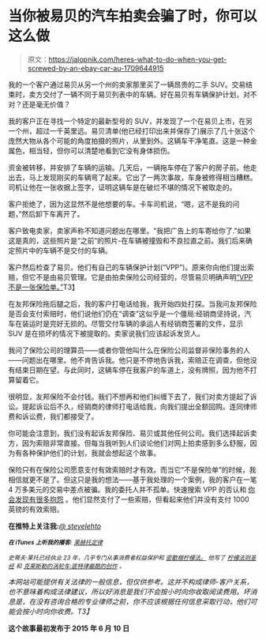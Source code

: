 # 当你被易贝的汽车拍卖会骗了时，你可以这么做

> 原文：<https://jalopnik.com/heres-what-to-do-when-you-get-screwed-by-an-ebay-car-au-1709644915>

我的一个客户通过易贝从另一个州的卖家那里买了一辆昂贵的二手 SUV。交易结束时，卖方交付了一辆不同于易贝列表中的车辆。好在易贝有车辆保护计划，对不对？还是毫无价值？



我的客户正在寻找一个特定的最新型号的 SUV，并发现了一个在易贝上市，在另一个州，超过一千英里远。易贝清单(他已经打印出来并保存了)展示了几十张这个庞然大物从各个可能的角度拍摄的照片，从里到外。这辆车干净笔直。这是一种金属色，相当轻，但你可以清楚地看到它没有身体损伤。

资金被转移，并安排了车辆的运输。几天后，一辆拖车停在了客户的房子前。他走出去，马上发现刚买的车辆弯了起来。它出了一两次事故，车身被修得相当糟糕。司机让他在一张收据上签字，证明这辆车是在破烂不堪的情况下被取走的。

客户拒绝了，因为这显然不是他想要的车。卡车司机说，“嗯，这不是我的问题，”然后卸下车离开了。

客户致电卖家，卖家声称不知道问题出在哪里。"我把广告上的车寄给你了."如果这是真的，这些照片是“之前”的照片-在车辆被撞毁和不良拉直之前。我们后来确定照片中的车辆不是交付的车辆。

客户然后检查了易贝。他们有自己的车辆保护计划(“VPP”)。原来你向他们提出索赔，但它不是由易贝管理。它是由拍卖保险公司经营的，尽管易贝明确声明[“VPP 不是一张保险单。”](http://pages.motors.ebay.com/buy/purchase-protection/)T3】

在友邦保险拖后腿之后，我的客户打电话给我，我开始四处打探。当我问友邦保险是否会支付索赔时，他们说他们仍在“调查”这似乎是一个僵局:经销商坚持说，汽车在装运时是完好无损的。尽管交付车辆的承运人有经销商签署的文件，显示 SUV 是在损坏的情况下被提取的。卖家说我们应该起诉发货人。

我问了保险公司的理算员——或者你管他叫什么在保险公司监督非保险事务的人——问题出在哪里。他不肯告诉我。他只是不停地告诉我，索赔正在调查，但他没有结束日期在望。与此同时，这辆车停在我客户的车道上，没有牌照，因为他不打算留着它。

很明显，友邦保险不会付钱。我们不想再和他们纠缠下去了，我们对卖方提起了诉讼。提起诉讼后不久，经销商的律师打电话给我，向我们提出全额回购。连同律师费和诉讼费，我们都接受了。

你可能会注意到，我们没有起诉友邦保险、易贝或其他任何公司。我们选择起诉卖方，因为索赔非常直接。但每当我听到人们谈论他们对网上拍卖感到多么舒服，因为有各种保护他们的计划，我就会想起这个故事。

保险只有在保险公司愿意支付有效索赔时才有效。而当它“不是保险单”的时候，我相信就更不是了。但这只是我的想法——基于我处理的一个案例，我的客户在一笔 4 万多美元的交易中差点被骗。我的委托人并不孤单。快速搜索 VPP 的否认和 [你会发现](http://community.ebay.com/t5/Motors/Warning-regarding-ebay-s-Vehicle-Purchase-Protection-and-ebay/td-p/23829847)[有很多抱怨](http://www.consumeraffairs.com/automotive/ebay_motors.html) 。他们显然支付了一些索赔，但看起来他们并没有支付 1000 英镑的有效索赔。

**在推特上关注我:***[*@ stevelehto*](https://twitter.com/stevelehto)*

*<small>**在 iTunes 上听我的播客:**</small> [<small>*莱赫托定律*</small>](https://itunes.apple.com/us/podcast/lehtos-law/id937280934?mt=2)*

**<small>史蒂夫·莱托已经执业 23 年，几乎专门从事消费者权益保护和</small>* [*<small>密歇根柠檬法。</small>*](http://lehtoslaw.com/) *<small>他写了</small>* [*<small>柠檬法则圣经</small>*](http://www.amazon.com/The-New-Lemon-Law-Bible/dp/1468046489/?asc_campaign=InlineText&asc_refurl=https://jalopnik.com/heres-what-to-do-when-you-get-screwed-by-an-ebay-car-au-1709644915&asc_source=&tag=kinjajalopniklink-20) *<small>和</small>* [*<small>克莱斯勒的涡轮车:底特律最酷的创作</small>*](http://www.amazon.com/Chryslers-Turbine-Car-Detroits-Creation/dp/1569765499/?asc_campaign=InlineText&asc_refurl=https://jalopnik.com/heres-what-to-do-when-you-get-screwed-by-an-ebay-car-au-1709644915&asc_source=&ascsub&tag=kinjajalopniklink-20) *<small>。</small>*<small></small>*

*本网站可能提供有关法律的一般信息，但仅供参考。这并不构成律师-客户关系，也不意味着构成法律建议，所以好消息是我们不会按小时向你收取阅读费用。坏消息是，在没有咨询合格的专业律师之前，你不应该根据任何信息采取行动，他们可能会按小时向你收费。T3】*

**这个故事最初发布于 2015 年 6 月 10 日**